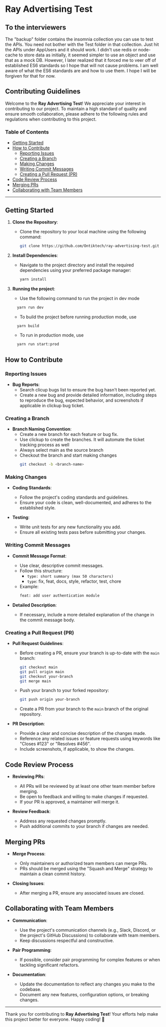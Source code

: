 # Ray Advertising Test

## To the interviewers
The "backup" folder contains the insomnia collection you can use to test the APIs. You need not bother with the Test folder in that collection. Just hit the APIs under AppUsers and it should work.
I didn't use redis or node-cache to store data as initially, it seemed simpler to use an object and use that as a mock DB. However, I later realized that it forced me to veer off of established ES6 standards so I hope that will not cause problems. I am well aware of what the ES6 standards are and how to use them. I hope I will be forgiven for that for now.

## Contributing Guidelines

Welcome to the **Ray Advertising Test**! We appreciate your interest in contributing to our project. To maintain a high standard of quality and ensure smooth collaboration, please adhere to the following rules and regulations when contributing to this project.

### Table of Contents

- [Getting Started](#getting-started)
- [How to Contribute](#how-to-contribute)
  - [Reporting Issues](#reporting-issues)
  - [Creating a Branch](#creating-a-branch)
  - [Making Changes](#making-changes)
  - [Writing Commit Messages](#writing-commit-messages)
  - [Creating a Pull Request (PR)](#creating-a-pull-request-pr)
- [Code Review Process](#code-review-process)
- [Merging PRs](#merging-prs)
- [Collaborating with Team Members](#collaborating-with-team-members)

---

## Getting Started

1. **Clone the Repository**:
   - Clone the repository to your local machine using the following command:
     ```bash
     git clone https://github.com/Ontiktech/ray-advertising-test.git
     ```
2. **Install Dependencies**:
   - Navigate to the project directory and install the required dependencies using your preferred package manager:
     ```bash
     yarn install
     ```

3. **Running the project**:
   - Use the following command to run the project in dev mode
    ```bash
      yarn run dev
    ```
    - To build the project before running production mode, use 
    ```bash
      yarn build
    ```
    - To run in production mode, use
    ```bash
      yarn run start:prod
    ```

## How to Contribute

### Reporting Issues

- **Bug Reports**:
  - Search clicup bugs list to ensure the bug hasn't been reported yet.
  - Create a new bug and provide detailed information, including steps to reproduce the bug, expected behavior, and screenshots if applicable in clickup bug ticket.

### Creating a Branch

- **Branch Naming Convention**:
  - Create a new branch for each feature or bug fix.
  - Use clickup to create the branches. It will automate the ticket tracking process as well
  - Always select main as the source branch
  - Checkout the branch and start making changes
    ```bash
    git checkout -b <branch-name>
    ```

### Making Changes

- **Coding Standards**:
  - Follow the project's coding standards and guidelines.
  - Ensure your code is clean, well-documented, and adheres to the established style.

- **Testing**:
  - Write unit tests for any new functionality you add.
  - Ensure all existing tests pass before submitting your changes.

### Writing Commit Messages

- **Commit Message Format**:
  - Use clear, descriptive commit messages.
  - Follow this structure:
    - `type: short summary (max 50 characters)`
    - `type`: fix, feat, docs, style, refactor, test, chore
  - Example:
    ```bash
    feat: add user authentication module
    ```

- **Detailed Description**:
  - If necessary, include a more detailed explanation of the change in the commit message body.

### Creating a Pull Request (PR)

- **Pull Request Guidelines**:
  - Before creating a PR, ensure your branch is up-to-date with the `main` branch:
    ```bash
    git checkout main
    git pull origin main
    git checkout your-branch
    git merge main
    ```

  - Push your branch to your forked repository:
    ```bash
    git push origin your-branch
    ```

  - Create a PR from your branch to the `main` branch of the original repository.

- **PR Description**:
  - Provide a clear and concise description of the changes made.
  - Reference any related issues or feature requests using keywords like "Closes #123" or "Resolves #456".
  - Include screenshots, if applicable, to show the changes.

## Code Review Process

- **Reviewing PRs**:
  - All PRs will be reviewed by at least one other team member before merging.
  - Be open to feedback and willing to make changes if requested.
  - If your PR is approved, a maintainer will merge it.

- **Review Feedback**:
  - Address any requested changes promptly.
  - Push additional commits to your branch if changes are needed.

## Merging PRs

- **Merge Process**:
  - Only maintainers or authorized team members can merge PRs.
  - PRs should be merged using the "Squash and Merge" strategy to maintain a clean commit history.

- **Closing Issues**:
  - After merging a PR, ensure any associated issues are closed.

## Collaborating with Team Members

- **Communication**:
  - Use the project's communication channels (e.g., Slack, Discord, or the project's GitHub Discussions) to collaborate with team members.
  - Keep discussions respectful and constructive.

- **Pair Programming**:
  - If possible, consider pair programming for complex features or when tackling significant refactors.

- **Documentation**:
  - Update the documentation to reflect any changes you make to the codebase.
  - Document any new features, configuration options, or breaking changes.

<!-- ## License

By contributing to this project, you agree that your contributions will be licensed under the [LICENSE](link_to_license_file) file in the repository. -->

---

Thank you for contributing to **Ray Advertising Test**! Your efforts help make this project better for everyone. Happy coding! 🎉